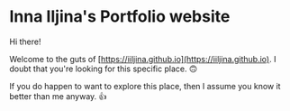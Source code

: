 # Inna Iljina's Portfolio website

Hi there! 

Welcome to the guts of [https://iiljina.github.io](https://iiljina.github.io). 
I doubt that you're looking for this specific place. 🙃

If you do happen to want to explore this place, then I assume you know it better than me anyway. 👍
